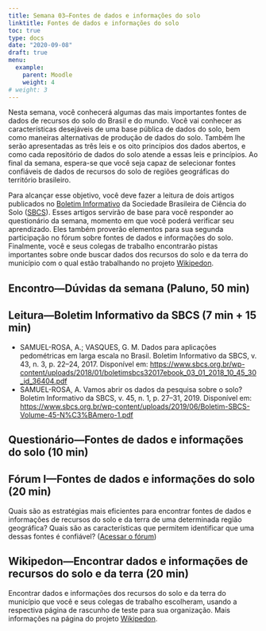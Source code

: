 ```yaml
---
title: Semana 03—Fontes de dados e informações do solo
linktitle: Fontes de dados e informações do solo
toc: true
type: docs
date: "2020-09-08"
draft: true
menu:
  example:
    parent: Moodle
    weight: 4
# weight: 3
---
```


Nesta semana, você conhecerá algumas das mais importantes fontes de dados de recursos do solo do Brasil e do mundo. Você vai conhecer as características desejáveis de uma base pública de dados do solo, bem como maneiras alternativas de produção de dados do solo. Também lhe serão apresentadas as três leis e os oito princípios dos dados abertos, e como cada repositório de dados do solo atende a essas leis e princípios. Ao final da semana, espera-se que você seja capaz de selecionar fontes confiáveis de dados de recursos do solo de regiões geográficas do território brasileiro.

Para alcançar esse objetivo, você deve fazer a leitura de dois artigos publicados no [Boletim Informativo](https://www.sbcs.org.br/?post_type=boletim) da Sociedade Brasileira de Ciência do Solo ([SBCS](https://www.sbcs.org.br)). Esses artigos servirão de base para você responder ao questionário da semana, momento em que você poderá verificar seu aprendizado. Eles também proverão elementos para sua segunda participação no fórum sobre fontes de dados e informações do solo. Finalmente, você e seus colegas de trabalho encontrarão pistas importantes sobre onde buscar dados dos recursos do solo e da terra do município com o qual estão trabalhando no projeto [Wikipedon](https://pt.wikiversity.org/wiki/Wikipedon).

## Encontro—Dúvidas da semana (Paluno, 50 min)

## Leitura—Boletim Informativo da SBCS (7 min + 15 min)
<!-- Descrição -->
* SAMUEL-ROSA, A.; VASQUES, G. M. Dados para aplicações pedométricas em larga escala no Brasil. Boletim Informativo da SBCS, v. 43, n. 3, p. 22–24, 2017. Disponível em: <https://www.sbcs.org.br/wp-content/uploads/2018/01/boletimsbcs32017ebook_03_01_2018_10_45_30_id_36404.pdf>
* SAMUEL-ROSA, A. Vamos abrir os dados da pesquisa sobre o solo? Boletim Informativo da SBCS, v. 45, n. 1, p. 27–31, 2019. Disponível em: <https://www.sbcs.org.br/wp-content/uploads/2019/06/Boletim-SBCS-Volume-45-N%C3%BAmero-1.pdf>

## Questionário—Fontes de dados e informações do solo (10 min)

## Fórum I—Fontes de dados e informações do solo (20 min)
<!-- Descrição -->
Quais são as estratégias mais eficientes para encontrar fontes de dados e informações de recursos do solo e da terra de uma determinada região geográfica? Quais são as características que permitem identificar que uma dessas fontes é confiável? ([Acessar o fórum](https://moodle.utfpr.edu.br/mod/forum/view.php?id=549655))

## Wikipedon—Encontrar dados e informações de recursos do solo e da terra (20 min)
<!-- Descrição -->
Encontrar dados e informações dos recursos do solo e da terra do município que você e seus colegas de trabalho escolheram, usando a respectiva página de rascunho de teste para sua organização. Mais informações na página do projeto [Wikipedon](https://pt.wikiversity.org/wiki/Wikipedon).